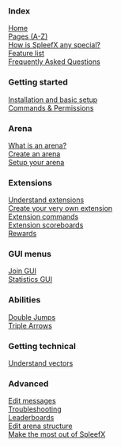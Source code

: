 
### Index

[Home](Home)<br>
[Pages (A-Z)](Home#pages-a-z)<br>
[How is SpleefX any special?](How-is-SpleefX-any-special)<br>
[Feature list](Feature-list)<br>
[Frequently Asked Questions](Frequently-Asked-Questions)

### Getting started

[Installation and basic setup](Installation-and-basic-setup)<br>
[Commands & Permissions](Commands-&-Permissions)

### Arena

[What is an arena?](What-is-an-arena)<br>
[Create an arena](Create-an-arena)<br>
[Setup your arena](Setup-your-arena)

### Extensions

[Understand extensions](Understand-extensions)<br>
[Create your very own extension](Create-your-very-own-extension)<br>
[Extension commands](Extension-commands)<br>
[Extension scoreboards](Extension-scoreboards)<br>
[Rewards](Rewards)

### GUI menus

[Join GUI](Join-GUI)<br>
[Statistics GUI](Statistics-GUI)

### Abilities
[Double Jumps](Double-Jumps)<br>
[Triple Arrows](Triple-Arrows)

### Getting technical

[Understand vectors](Understand-vectors)

### Advanced

[Edit messages](Edit-messages)<br>
[Troubleshooting](Troubleshooting)<br>
[Leaderboards](Leaderboards)<br>
[Edit arena structure](Edit-arena-structure)<br>
[Make the most out of SpleefX](Make-the-most-out-of-SpleefX)